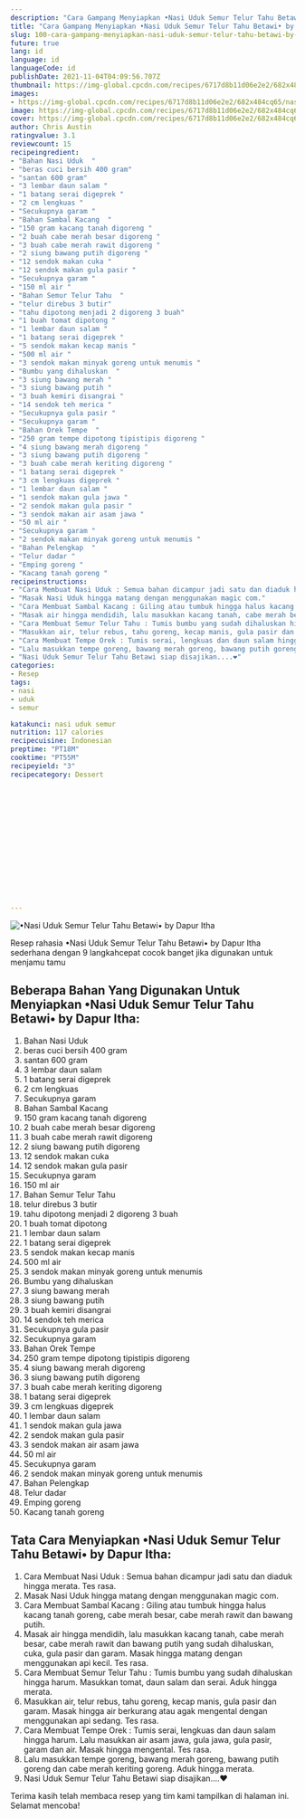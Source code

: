 ```yaml
---
description: "Cara Gampang Menyiapkan •Nasi Uduk Semur Telur Tahu Betawi• by Dapur Itha yang Lezat Sekali"
title: "Cara Gampang Menyiapkan •Nasi Uduk Semur Telur Tahu Betawi• by Dapur Itha yang Lezat Sekali"
slug: 100-cara-gampang-menyiapkan-nasi-uduk-semur-telur-tahu-betawi-by-dapur-itha-yang-lezat-sekali
future: true
lang: id
language: id
languageCode: id
publishDate: 2021-11-04T04:09:56.707Z 
thumbnail: https://img-global.cpcdn.com/recipes/6717d8b11d06e2e2/682x484cq65/nasi-uduk-semur-telur-tahu-betawi-by-dapur-itha-foto-resep-utama.webp
images:
- https://img-global.cpcdn.com/recipes/6717d8b11d06e2e2/682x484cq65/nasi-uduk-semur-telur-tahu-betawi-by-dapur-itha-foto-resep-utama.webp
image: https://img-global.cpcdn.com/recipes/6717d8b11d06e2e2/682x484cq65/nasi-uduk-semur-telur-tahu-betawi-by-dapur-itha-foto-resep-utama.webp
cover: https://img-global.cpcdn.com/recipes/6717d8b11d06e2e2/682x484cq65/nasi-uduk-semur-telur-tahu-betawi-by-dapur-itha-foto-resep-utama.webp
author: Chris Austin
ratingvalue: 3.1
reviewcount: 15
recipeingredient:
- "Bahan Nasi Uduk  "
- "beras cuci bersih 400 gram"
- "santan 600 gram"
- "3 lembar daun salam "
- "1 batang serai digeprek "
- "2 cm lengkuas "
- "Secukupnya garam "
- "Bahan Sambal Kacang  "
- "150 gram kacang tanah digoreng "
- "2 buah cabe merah besar digoreng "
- "3 buah cabe merah rawit digoreng "
- "2 siung bawang putih digoreng "
- "12 sendok makan cuka "
- "12 sendok makan gula pasir "
- "Secukupnya garam "
- "150 ml air "
- "Bahan Semur Telur Tahu  "
- "telur direbus 3 butir"
- "tahu dipotong menjadi 2 digoreng 3 buah"
- "1 buah tomat dipotong "
- "1 lembar daun salam "
- "1 batang serai digeprek "
- "5 sendok makan kecap manis "
- "500 ml air "
- "3 sendok makan minyak goreng untuk menumis "
- "Bumbu yang dihaluskan  "
- "3 siung bawang merah "
- "3 siung bawang putih "
- "3 buah kemiri disangrai "
- "14 sendok teh merica "
- "Secukupnya gula pasir "
- "Secukupnya garam "
- "Bahan Orek Tempe  "
- "250 gram tempe dipotong tipistipis digoreng "
- "4 siung bawang merah digoreng "
- "3 siung bawang putih digoreng "
- "3 buah cabe merah keriting digoreng "
- "1 batang serai digeprek "
- "3 cm lengkuas digeprek "
- "1 lembar daun salam "
- "1 sendok makan gula jawa "
- "2 sendok makan gula pasir "
- "3 sendok makan air asam jawa "
- "50 ml air "
- "Secukupnya garam "
- "2 sendok makan minyak goreng untuk menumis "
- "Bahan Pelengkap  "
- "Telur dadar "
- "Emping goreng "
- "Kacang tanah goreng "
recipeinstructions:
- "Cara Membuat Nasi Uduk : Semua bahan dicampur jadi satu dan diaduk hingga merata. Tes rasa."
- "Masak Nasi Uduk hingga matang dengan menggunakan magic com."
- "Cara Membuat Sambal Kacang : Giling atau tumbuk hingga halus kacang tanah goreng, cabe merah besar, cabe merah rawit dan bawang putih."
- "Masak air hingga mendidih, lalu masukkan kacang tanah, cabe merah besar, cabe merah rawit dan bawang putih yang sudah dihaluskan, cuka, gula pasir dan garam. Masak hingga matang dengan menggunakan api kecil. Tes rasa."
- "Cara Membuat Semur Telur Tahu : Tumis bumbu yang sudah dihaluskan hingga harum. Masukkan tomat, daun salam dan serai. Aduk hingga merata."
- "Masukkan air, telur rebus, tahu goreng, kecap manis, gula pasir dan garam. Masak hingga air berkurang atau agak mengental dengan menggunakan api sedang. Tes rasa."
- "Cara Membuat Tempe Orek : Tumis serai, lengkuas dan daun salam hingga harum. Lalu masukkan air asam jawa, gula jawa, gula pasir, garam dan air. Masak hingga mengental. Tes rasa."
- "Lalu masukkan tempe goreng, bawang merah goreng, bawang putih goreng dan cabe merah keriting goreng. Aduk hingga merata."
- "Nasi Uduk Semur Telur Tahu Betawi siap disajikan....❤️"
categories:
- Resep
tags:
- nasi
- uduk
- semur

katakunci: nasi uduk semur 
nutrition: 117 calories
recipecuisine: Indonesian
preptime: "PT18M"
cooktime: "PT55M"
recipeyield: "3"
recipecategory: Dessert


     
    
    
    
    
    
    
    
    
    
    
      
    
---
```



![•Nasi Uduk Semur Telur Tahu Betawi• by Dapur Itha](https://img-global.cpcdn.com/recipes/6717d8b11d06e2e2/682x484cq65/nasi-uduk-semur-telur-tahu-betawi-by-dapur-itha-foto-resep-utama.webp)

Resep rahasia •Nasi Uduk Semur Telur Tahu Betawi• by Dapur Itha  sederhana dengan 9 langkahcepat cocok banget jika digunakan untuk menjamu tamu

<!--inarticleads1-->

## Beberapa Bahan Yang Digunakan Untuk Menyiapkan •Nasi Uduk Semur Telur Tahu Betawi• by Dapur Itha:

1. Bahan Nasi Uduk  
1. beras cuci bersih 400 gram
1. santan 600 gram
1. 3 lembar daun salam 
1. 1 batang serai digeprek 
1. 2 cm lengkuas 
1. Secukupnya garam 
1. Bahan Sambal Kacang  
1. 150 gram kacang tanah digoreng 
1. 2 buah cabe merah besar digoreng 
1. 3 buah cabe merah rawit digoreng 
1. 2 siung bawang putih digoreng 
1. 12 sendok makan cuka 
1. 12 sendok makan gula pasir 
1. Secukupnya garam 
1. 150 ml air 
1. Bahan Semur Telur Tahu  
1. telur direbus 3 butir
1. tahu dipotong menjadi 2 digoreng 3 buah
1. 1 buah tomat dipotong 
1. 1 lembar daun salam 
1. 1 batang serai digeprek 
1. 5 sendok makan kecap manis 
1. 500 ml air 
1. 3 sendok makan minyak goreng untuk menumis 
1. Bumbu yang dihaluskan  
1. 3 siung bawang merah 
1. 3 siung bawang putih 
1. 3 buah kemiri disangrai 
1. 14 sendok teh merica 
1. Secukupnya gula pasir 
1. Secukupnya garam 
1. Bahan Orek Tempe  
1. 250 gram tempe dipotong tipistipis digoreng 
1. 4 siung bawang merah digoreng 
1. 3 siung bawang putih digoreng 
1. 3 buah cabe merah keriting digoreng 
1. 1 batang serai digeprek 
1. 3 cm lengkuas digeprek 
1. 1 lembar daun salam 
1. 1 sendok makan gula jawa 
1. 2 sendok makan gula pasir 
1. 3 sendok makan air asam jawa 
1. 50 ml air 
1. Secukupnya garam 
1. 2 sendok makan minyak goreng untuk menumis 
1. Bahan Pelengkap  
1. Telur dadar 
1. Emping goreng 
1. Kacang tanah goreng 



<!--inarticleads2-->

## Tata Cara Menyiapkan •Nasi Uduk Semur Telur Tahu Betawi• by Dapur Itha:

1. Cara Membuat Nasi Uduk : Semua bahan dicampur jadi satu dan diaduk hingga merata. Tes rasa.
1. Masak Nasi Uduk hingga matang dengan menggunakan magic com.
1. Cara Membuat Sambal Kacang : Giling atau tumbuk hingga halus kacang tanah goreng, cabe merah besar, cabe merah rawit dan bawang putih.
1. Masak air hingga mendidih, lalu masukkan kacang tanah, cabe merah besar, cabe merah rawit dan bawang putih yang sudah dihaluskan, cuka, gula pasir dan garam. Masak hingga matang dengan menggunakan api kecil. Tes rasa.
1. Cara Membuat Semur Telur Tahu : Tumis bumbu yang sudah dihaluskan hingga harum. Masukkan tomat, daun salam dan serai. Aduk hingga merata.
1. Masukkan air, telur rebus, tahu goreng, kecap manis, gula pasir dan garam. Masak hingga air berkurang atau agak mengental dengan menggunakan api sedang. Tes rasa.
1. Cara Membuat Tempe Orek : Tumis serai, lengkuas dan daun salam hingga harum. Lalu masukkan air asam jawa, gula jawa, gula pasir, garam dan air. Masak hingga mengental. Tes rasa.
1. Lalu masukkan tempe goreng, bawang merah goreng, bawang putih goreng dan cabe merah keriting goreng. Aduk hingga merata.
1. Nasi Uduk Semur Telur Tahu Betawi siap disajikan....❤️




Terima kasih telah membaca resep yang tim kami tampilkan di halaman ini. Selamat mencoba!
